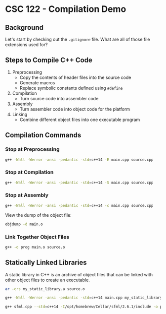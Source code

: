 # CSC 122 - Compilation Demo

## Background

Let's start by checking out the `.gitignore` file. What are all of those file extensions used for?

## Steps to Compile C++ Code

1. Preprocessing
    * Copy the contents of header files into the source code
    * Generate macros
    * Replace symbolic constants defined using `#define`
2. Compilation
    * Turn source code into assembler code
3. Assembly
    * Turn assembler code into object code for the platform
4. Linking
    * Combine different object files into one executable program

## Compilation Commands

### Stop at Preprocessing

```bash
g++ -Wall -Werror -ansi -pedantic -std=c++14 -E main.cpp source.cpp
```

### Stop at Compilation

```bash
g++ -Wall -Werror -ansi -pedantic -std=c++14 -S main.cpp source.cpp
```

### Stop at Assembly

```bash
g++ -Wall -Werror -ansi -pedantic -std=c++14 -c main.cpp source.cpp
```

View the dump of the object file:

```bash
objdump -d main.o
```

### Link Together Object Files

```bash
g++ -o prog main.o source.o
```

## Statically Linked Libraries

A static library in C++ is an archive of object files that can be linked with other object files to create an executable.

```bash
ar -crs my_static_library.a source.o
```

```bash
g++ -Wall -Werror -ansi -pedantic -std=c++14 main.cpp my_static_library.a -o prog
```

```bash
g++ sfml.cpp --std=c++14 -I/opt/homebrew/Cellar/sfml/2.6.1/include -o prog -L /opt/homebrew/Cellar/sfml/2.6.1/lib -lsfml-window -lsfml-system -lsfml-graphics
```
